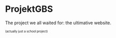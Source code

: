 # ProjektGBS

The project we all waited for: the ultimative website.

<sup><sup>(actually just a school project)</sup></sup>
